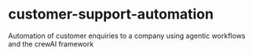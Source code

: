 # customer-support-automation
Automation of customer enquiries to a company using agentic workflows and the crewAI framework
